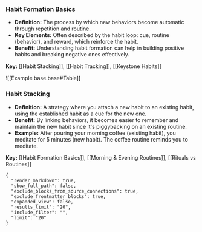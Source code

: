 ### Habit Formation Basics

- **Definition:** The process by which new behaviors become automatic through repetition and routine.
- **Key Elements:** Often described by the habit loop: cue, routine (behavior), and reward, which reinforce the habit.
- **Benefit:** Understanding habit formation can help in building positive habits and breaking negative ones effectively.

**Key:** [[Habit Stacking]], [[Habit Tracking]], [[Keystone Habits]]

![[Example base.base#Table]]
### Habit Stacking

- **Definition:** A strategy where you attach a new habit to an existing habit, using the established habit as a cue for the new one.
- **Benefit:** By linking behaviors, it becomes easier to remember and maintain the new habit since it's piggybacking on an existing routine.
- **Example:** After pouring your morning coffee (existing habit), you meditate for 5 minutes (new habit). The coffee routine reminds you to meditate.

**Key:** [[Habit Formation Basics]], [[Morning & Evening Routines]], [[Rituals vs Routines]]


```smart-connections
{
  "render_markdown": true,
  "show_full_path": false,
  "exclude_blocks_from_source_connections": true,
  "exclude_frontmatter_blocks": true,
  "expanded_view": false,
  "results_limit": "20",
  "include_filter": "",
  "limit": "20"
}
```


